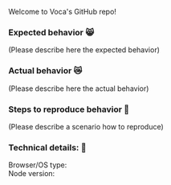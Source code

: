 Welcome to Voca's GitHub repo!  

### Expected behavior :smile_cat:

(Please describe here the expected behavior)

### Actual behavior :crying_cat_face:

(Please describe here the actual behavior)

### Steps to reproduce behavior :construction_worker:

(Please describe a scenario how to reproduce)

### Technical details: :wrench:

Browser/OS type:  
Node version:
